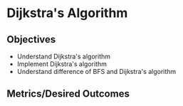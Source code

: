 # Dijkstra's Algorithm

## Objectives

* Understand Dijkstra's algorithm
* Implement Dijkstra's algorithm
* Understand difference of BFS and Dijkstra's algorithm

## Metrics/Desired Outcomes
